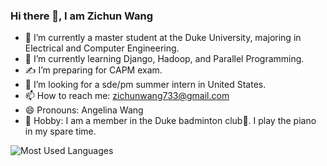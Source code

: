 ### Hi there 👋, I am Zichun Wang


- 🏫 I’m currently a master student at the Duke University, majoring in Electrical and Computer Engineering.
- 🌱 I’m currently learning Django, Hadoop, and Parallel Programming.
- ✍️ I’m preparing for CAPM exam.
- 💼 I’m looking for a sde/pm summer intern in United States.
- 📫 How to reach me: zichunwang733@gmail.com
- 😄 Pronouns: Angelina Wang
- 🎹 Hobby: I am a member in the Duke badminton club🏸️. I play the piano in my spare time.

![Most Used Languages](https://github-readme-stats.vercel.app/api/top-langs/?username=chn0318&theme=dark&layout=compact)
